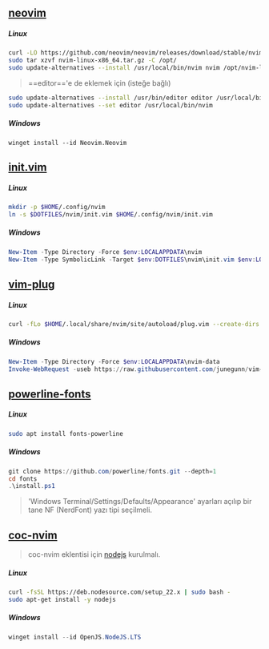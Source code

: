 ## [neovim](https://github.com/neovim/neovim)

##### Linux
```bash
curl -LO https://github.com/neovim/neovim/releases/download/stable/nvim-linux-x86_64.tar.gz
sudo tar xzvf nvim-linux-x86_64.tar.gz -C /opt/
sudo update-alternatives --install /usr/local/bin/nvim nvim /opt/nvim-linux-x86_64/bin/nvim 100
```
> ==editor=='e de eklemek için (isteğe bağlı)
```sh
sudo update-alternatives --install /usr/bin/editor editor /usr/local/bin/nvim 50
sudo update-alternatives --set editor /usr/local/bin/nvim
```
##### Windows
`winget install --id Neovim.Neovim`

## [init.vim](./init.vim)

##### Linux
```sh
mkdir -p $HOME/.config/nvim
ln -s $DOTFILES/nvim/init.vim $HOME/.config/nvim/init.vim
```

##### Windows

```powershell
New-Item -Type Directory -Force $env:LOCALAPPDATA\nvim
New-Item -Type SymbolicLink -Target $env:DOTFILES\nvim\init.vim $env:LOCALAPPDATA\nvim\init.vim
```

## [vim-plug](https://github.com/junegunn/vim-plug)

##### Linux
```sh
curl -fLo $HOME/.local/share/nvim/site/autoload/plug.vim --create-dirs https://raw.githubusercontent.com/junegunn/vim-plug/master/plug.vim
```

##### Windows
```powershell
New-Item -Type Directory -Force $env:LOCALAPPDATA\nvim-data
Invoke-WebRequest -useb https://raw.githubusercontent.com/junegunn/vim-plug/master/plug.vim | New-Item $env:LOCALAPPDATA\nvim-data\site\autoload\plug.vim -Force
```

## [powerline-fonts](https://github.com/powerline/fonts)

##### Linux

```sh
sudo apt install fonts-powerline
```

##### Windows
```powershell
git clone https://github.com/powerline/fonts.git --depth=1
cd fonts
.\install.ps1
```

> 'Windows Terminal/Settings/Defaults/Appearance' ayarları açılıp bir tane NF (NerdFont) yazı tipi seçilmeli.

## [coc-nvim](https://github.com/neoclide/coc.nvim)

> coc-nvim eklentisi için [nodejs](https://deb.nodesource.com/) kurulmalı.

##### Linux
```sh
curl -fsSL https://deb.nodesource.com/setup_22.x | sudo bash -
sudo apt-get install -y nodejs
```

##### Windows
```powershell
winget install --id OpenJS.NodeJS.LTS
```

